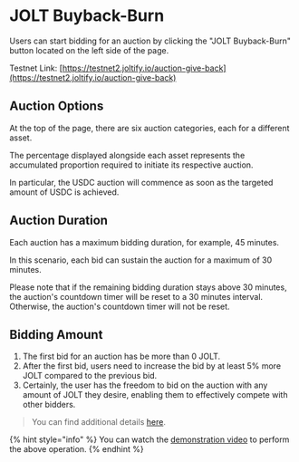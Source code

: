 # JOLT Buyback-Burn

Users can start bidding for an auction by clicking the "JOLT Buyback-Burn" button located on the left side of the page.

Testnet Link: [https://testnet2.joltify.io/auction-give-back](https://testnet2.joltify.io/auction-give-back)

## Auction Options

At the top of the page, there are six auction categories, each for a different asset.

The percentage displayed alongside each asset represents the accumulated proportion required to initiate its respective auction.

In particular, the USDC auction will commence as soon as the targeted amount of USDC is achieved.

## Auction Duration

Each auction has a maximum bidding duration, for example, 45 minutes.

In this scenario, each bid can sustain the auction for a maximum of 30 minutes.

Please note that if the remaining bidding duration stays above 30 minutes, the auction's countdown timer will be reset to a 30 minutes interval. Otherwise, the auction's countdown timer will not be reset.

## Bidding Amount

1. The first bid for an auction has be more than 0 JOLT.
2. After the first bid, users need to increase the bid by at least 5% more JOLT compared to the previous bid.
3. Certainly, the user has the freedom to bid on the auction with any amount of JOLT they desire, enabling them to effectively compete with other bidders.

> You can find additional details [here](../jolt-buy-back-and-burn/jolt-buy-back-and-burn.md#why-jolt-buy-back-and-burn).

{% hint style="info" %}
You can watch the [demonstration video](https://www.youtube.com/watch?v=hN4LBaFG\_W4) to perform the above operation.
{% endhint %}
